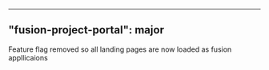 
---
"fusion-project-portal": major
--- 
Feature flag removed so all landing pages are now loaded as fusion appllicaions
